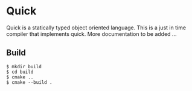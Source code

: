 # Quick
Quick is a statically typed object oriented language. 
This is a just in time compiler that implements quick. More documentation to be added ...

## Build
```
$ mkdir build
$ cd build
$ cmake ..
$ cmake --build .
```
